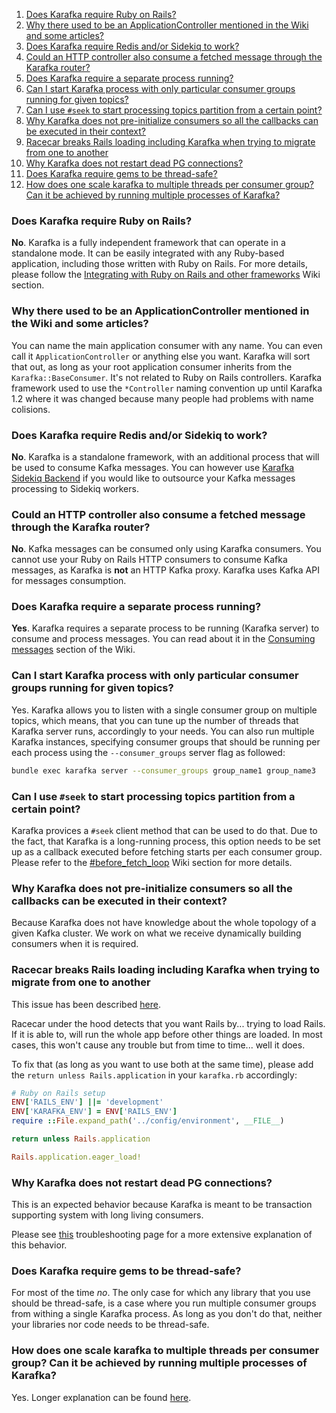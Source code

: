 1. [Does Karafka require Ruby on Rails?](#does-karafka-require-ruby-on-rails)
2. [Why there used to be an ApplicationController mentioned in the Wiki and some articles?](#why-there-used-to-be-an-applicationcontroller-mentioned-in-the-wiki-and-some-articles)
3. [Does Karafka require Redis and/or Sidekiq to work?](#does-karafka-require-redis-andor-sidekiq-to-work)
4. [Could an HTTP controller also consume a fetched message through the Karafka router?](#could-an-http-controller-also-consume-a-fetched-message-through-the-karafka-router)
5. [Does Karafka require a separate process running?](#does-karafka-require-a-separate-process-running)
6. [Can I start Karafka process with only particular consumer groups running for given topics?](#can-i-start-karafka-process-with-only-particular-consumer-groups-running-for-given-topics)
7. [Can I use ```#seek``` to start processing topics partition from a certain point?](#can-i-use-seek-to-start-processing-topics-partition-from-a-certain-point)
8. [Why Karafka does not pre-initialize consumers so all the callbacks can be executed in their context?](#why-karafka-does-not-pre-initialize-consumers-so-all-the-callbacks-can-be-executed-in-their-context)
9. [Racecar breaks Rails loading including Karafka when trying to migrate from one to another](#racecar-breaks-rails-loading-including-karafka-when-trying-to-migrate-from-one-to-another)
10. [Why Karafka does not restart dead PG connections?](#why-karafka-does-not-restart-dead-pg-connections)
11. [Does Karafka require gems to be thread-safe?](#does-karafka-require-gems-to-be-thread-safe)
12. [How does one scale karafka to multiple threads per consumer group? Can it be achieved by running multiple processes of Karafka?](#how-does-one-scale-karafka-to-multiple-threads-per-consumer-group-can-it-be-achieved-by-running-multiple-processes-of-karafka)

### Does Karafka require Ruby on Rails?

**No**. Karafka is a fully independent framework that can operate in a standalone mode. It can be easily integrated with any Ruby-based application, including those written with Ruby on Rails. For more details, please follow the [Integrating with Ruby on Rails and other frameworks](https://github.com/karafka/karafka/wiki/Integrating-with-Ruby-on-Rails-and-other-frameworks) Wiki section.

### Why there used to be an ApplicationController mentioned in the Wiki and some articles?

You can name the main application consumer with any name. You can even call it ```ApplicationController``` or anything else you want. Karafka will sort that out, as long as your root application consumer inherits from the ```Karafka::BaseConsumer```. It's not related to Ruby on Rails controllers. Karafka framework used to use the ```*Controller``` naming convention up until Karafka 1.2 where it was changed because many people had problems with name colisions.

### Does Karafka require Redis and/or Sidekiq to work?

**No**. Karafka is a standalone framework, with an additional process that will be used to consume Kafka messages. You can however use [Karafka Sidekiq Backend](https://github.com/karafka/karafka-sidekiq-backend) if you would like to outsource your Kafka messages processing to Sidekiq workers.

### Could an HTTP controller also consume a fetched message through the Karafka router?

**No**. Kafka messages can be consumed only using Karafka consumers. You cannot use your Ruby on Rails HTTP consumers to consume Kafka messages, as Karafka is **not** an HTTP Kafka proxy. Karafka uses Kafka API for messages consumption.

### Does Karafka require a separate process running?

**Yes**. Karafka  requires a separate process to be running (Karafka server) to consume and process messages. You can read about it in the [Consuming messages](https://github.com/karafka/karafka/wiki/Consuming-messages) section of the Wiki.

### Can I start Karafka process with only particular consumer groups running for given topics?

Yes. Karafka allows you to listen with a single consumer group on multiple topics, which means, that you can tune up the number of threads that Karafka server runs, accordingly to your needs. You can also run multiple Karafka instances, specifying consumer groups that should be running per each process using the ```--consumer_groups``` server flag as followed:

```bash
bundle exec karafka server --consumer_groups group_name1 group_name3
```

### Can I use ```#seek``` to start processing topics partition from a certain point?

Karafka provices a ```#seek``` client method that can be used to do that. Due to the fact, that Karafka is a long-running process, this option needs to be set up as a callback executed before fetching starts per each consumer group. Please refer to the [#before_fetch_loop](https://github.com/karafka/karafka/wiki/Controller-callbacks#before_fetch_loop) Wiki section for more details.

### Why Karafka does not pre-initialize consumers so all the callbacks can be executed in their context?

Because Karafka does not have knowledge about the whole topology of a given Kafka cluster. We work on what we receive dynamically building consumers when it is required.

### Racecar breaks Rails loading including Karafka when trying to migrate from one to another

This issue has been described [here](https://github.com/karafka/karafka/issues/295).

Racecar under the hood detects that you want Rails by... trying to load Rails. If it is able to, will run the whole app before other things are loaded. In most cases, this won't cause any trouble but from time to time... well it does.

To fix that (as long as you want to use both at the same time), please add the ```return unless Rails.application``` in your ```karafka.rb``` accordingly:

```ruby
# Ruby on Rails setup
ENV['RAILS_ENV'] ||= 'development'
ENV['KARAFKA_ENV'] = ENV['RAILS_ENV']
require ::File.expand_path('../config/environment', __FILE__)

return unless Rails.application

Rails.application.eager_load!
```

### Why Karafka does not restart dead PG connections?

This is an expected behavior because Karafka is meant to be transaction supporting system with long living consumers.

Please see [this](https://github.com/karafka/karafka/wiki/Problems-and-Troubleshooting#why-karafka-does-not-restart-dead-pg-connections) troubleshooting page for a more extensive explanation of this behavior.

### Does Karafka require gems to be thread-safe?

For most of the time *no*. The only case for which any library that you use should be thread-safe, is a case where you run multiple consumer groups from withing a single Karafka process. As long as you don't do that, neither your libraries nor code needs to be thread-safe.

### How does one scale karafka to multiple threads per consumer group? Can it be achieved by running multiple processes of Karafka?

Yes. Longer explanation can be found [here](https://github.com/karafka/karafka/wiki/Concurrency#how-does-one-scale-karafka-to-multiple-threads-per-consumer-group).